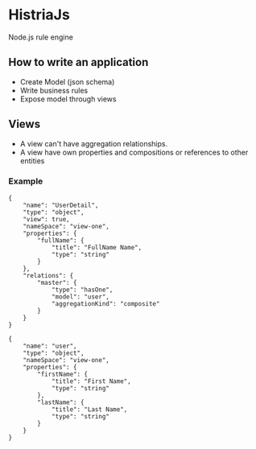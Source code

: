 # HistriaJs
Node.js rule engine

## How to write an application

- Create Model  (json schema)
- Write business rules
- Expose model through views 


## Views

- A view can't have aggregation relationships. 
- A view have own properties and compositions or references to other entities

### Example



```
{
    "name": "UserDetail",
    "type": "object",
    "view": true,
    "nameSpace": "view-one",
    "properties": {
        "fullName": {
            "title": "FullName Name",
            "type": "string"
        }
    },
    "relations": {
        "master": {
            "type": "hasOne",
            "model": "user",
            "aggregationKind": "composite"
        }
    }
}
```


```
{
    "name": "user",
    "type": "object",
    "nameSpace": "view-one",
    "properties": {
        "firstName": {
            "title": "First Name",
            "type": "string"
        },
        "lastName": {
            "title": "Last Name",
            "type": "string"
        }
    }
}
```





